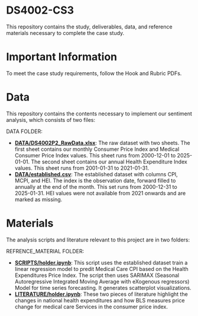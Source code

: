 # DS4002-CS3
This repository contains the study, deliverables, data, and reference materials necessary to complete the case study.

# Important Information
To meet the case study requirements, follow the Hook and Rubric PDFs.

# Data
This repository contains the contents necessary to implement our sentiment analysis, which consists of two files:

DATA FOLDER: 
* **[DATA/DS4002P2_RawData.xlsx](DATA/DS4002P2_RawData.xlsx)**: The raw dataset with two sheets. The first sheet contains our monthly Consumer Price Index and Medical Consumer Price Index values. This sheet runs from 2000-12-01 to 2025-01-01. The second sheet contains our annual Health Expenditure Index values. This sheet runs from 2001-01-31 to 2021-01-31.
* **[DATA/established.csv](DATA/established.csv)**: The established dataset with columns CPI, MCPI, and HEI. The index is the observation date, forward filled to annually at the end of the month. This set runs from 2000-12-31 to 2025-01-31. HEI values were not available from 2021 onwards and are marked as missing.

# Materials
The analysis scripts and literature relevant to this project are in two folders:  

REFRENCE_MATERIAL FOLDER:
* **[SCRIPTS/holder.ipynb](SCRIPTS/holder.ipynb)**: This script uses the established dataset train a linear regression model to predit Medical Care CPI based on the Health Expenditures Price Index. The script then uses SARIMAX (Seasonal Autoregressive Integrated Moving Average with eXogenous regressors) Model for time series forecasting. It generates scatterplot visualizations.
* **[LITERATURE/holder.ipynb](LITERATURE/holder.ipynb)**: These two pieces of literature highlight the changes in national health expenditures and how BLS measures price change for medical care Services in the consumer price index. 
